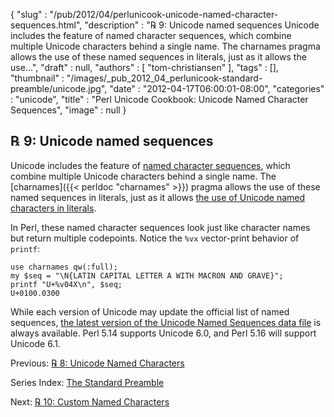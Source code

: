 {
   "slug" : "/pub/2012/04/perlunicook-unicode-named-character-sequences.html",
   "description" : "℞ 9: Unicode named sequences Unicode includes the feature of named character sequences, which combine multiple Unicode characters behind a single name. The charnames pragma allows the use of these named sequences in literals, just as it allows the use...",
   "draft" : null,
   "authors" : [
      "tom-christiansen"
   ],
   "tags" : [],
   "thumbnail" : "/images/_pub_2012_04_perlunicook-standard-preamble/unicode.jpg",
   "date" : "2012-04-17T06:00:01-08:00",
   "categories" : "unicode",
   "title" : "Perl Unicode Cookbook: Unicode Named Character Sequences",
   "image" : null
}



℞ 9: Unicode named sequences
----------------------------

Unicode includes the feature of [named character sequences](http://www.unicode.org/reports/tr34/), which combine multiple Unicode characters behind a single name. The [charnames]({{< perldoc "charnames" >}}) pragma allows the use of these named sequences in literals, just as it allows [the use of Unicode named characters in literals](/pub/2012/04/perlunicook-unicode-named-characters.html).

In Perl, these named character sequences look just like character names but return multiple codepoints. Notice the `%vx` vector-print behavior of `printf`:

    use charnames qw(:full);
    my $seq = "\N{LATIN CAPITAL LETTER A WITH MACRON AND GRAVE}";
    printf "U+%v04X\n", $seq;
    U+0100.0300

While each version of Unicode may update the official list of named sequences, [the latest version of the Unicode Named Sequences data file](http://www.unicode.org/Public/UNIDATA/NamedSequences.txt) is always available. Perl 5.14 supports Unicode 6.0, and Perl 5.16 will support Unicode 6.1.

Previous: [℞ 8: Unicode Named Characters](/pub/2012/04/perlunicook-unicode-named-characters.html)

Series Index: [The Standard Preamble](/pub/2012/04/perlunicook-standard-preamble.html)

Next: [℞ 10: Custom Named Characters](/pub/2012/04/perlunicook-custom-named-characters.html)
